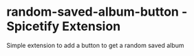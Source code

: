 # random-saved-album-button - Spicetify Extension

Simple extension to add a button to get a random saved album
